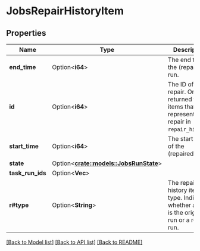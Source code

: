 # JobsRepairHistoryItem

## Properties

Name | Type | Description | Notes
------------ | ------------- | ------------- | -------------
**end_time** | Option<**i64**> | The end time of the (repaired) run. | [optional]
**id** | Option<**i64**> | The ID of the repair. Only returned for the items that represent a repair in `repair_history`. | [optional]
**start_time** | Option<**i64**> | The start time of the (repaired) run. | [optional]
**state** | Option<[**crate::models::JobsRunState**](JobsRunState.md)> |  | [optional]
**task_run_ids** | Option<**Vec<i64>**> |  | [optional]
**r#type** | Option<**String**> | The repair history item type. Indicates whether a run is the original run or a repair run. | [optional]

[[Back to Model list]](../README.md#documentation-for-models) [[Back to API list]](../README.md#documentation-for-api-endpoints) [[Back to README]](../README.md)



